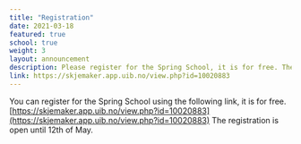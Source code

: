 ```yaml
---
title: "Registration"
date: 2021-03-18
featured: true
school: true
weight: 3
layout: announcement
description: Please register for the Spring School, it is for free. The registration is open until 12th of May.
link: https://skjemaker.app.uib.no/view.php?id=10020883
---
```


You can register for the Spring School using the following link, it is for free.
[https://skjemaker.app.uib.no/view.php?id=10020883](https://skjemaker.app.uib.no/view.php?id=10020883)
The registration is open until 12th of May.

